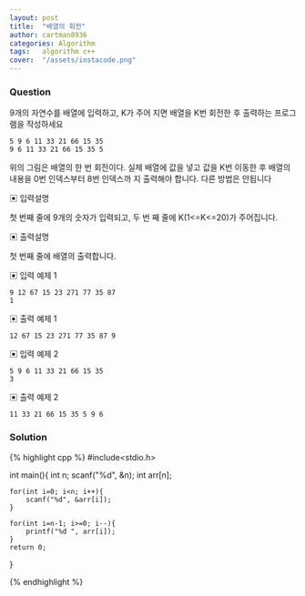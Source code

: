 ```yaml
---
layout: post
title:  "배열의 회전"
author: cartman8936
categories: Algorithm
tags:	algorithm c++
cover:  "/assets/instacode.png"
---
```


### Question
9개의 자연수를 배열에 입력하고, K가 주어 지면 배열을 K번 회전한 후 출력하는 프로그 램을 작성하세요
```
5 9 6 11 33 21 66 15 35
9 6 11 33 21 66 15 35 5 
```
위의 그림은 배열의 한 번 회전이다. 실제 배열에 값을 넣고 값을 K번 이동한 후 배열의 내용을 0번 인덱스부터 8번 인덱스까 지 출력해야 합니다. 다른 방법은 안됩니다

▣ 입력설명 

첫 번째 줄에 9개의 숫자가 입력되고, 두 번 째 줄에 K(1<=K<=20)가 주어집니다.

▣ 출력설명 

첫 번째 줄에 배열의 출력합니다.

▣ 입력 예제 1
```
9 12 67 15 23 271 77 35 87
1
```

▣ 출력 예제 1
```
12 67 15 23 271 77 35 87 9

```
▣ 입력 예제 2
```
5 9 6 11 33 21 66 15 35
3
```

▣ 출력 예제 2
```
11 33 21 66 15 35 5 9 6

```

### Solution

{% highlight cpp %}
#include<stdio.h>

int main(){
	int n;
	scanf("%d", &n);
	int arr[n];

	for(int i=0; i<n; i++){
		scanf("%d", &arr[i]);
	}

	for(int i=n-1; i>=0; i--){
		printf("%d ", arr[i]);
	}
	return 0;
}

{% endhighlight %}


